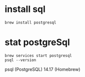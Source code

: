 # install sql
```
brew install postgresql
```
# stat postgreSql
```
brew services start postgresql
psql --version
```
psql (PostgreSQL) 14.17 (Homebrew)






